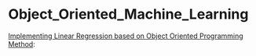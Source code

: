 # Object_Oriented_Machine_Learning

[Implementing Linear Regression based on Object Oriented Programming Method](https://dziganto.github.io/classes/data%20science/linear%20regression/machine%20learning/object-oriented%20programming/python/Understanding-Object-Oriented-Programming-Through-Machine-Learning/):
